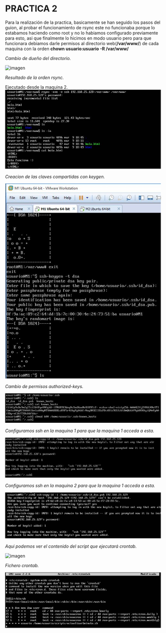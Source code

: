

# **PRACTICA 2**


Para la realización de la practica, basicamente se han seguido los pasos del guion, al probar el funcionamiento de rsync este no funcionaba porque lo estabamos haciendo como root y no lo habiamos configurado previamente para esto, asi que finalmente lo hicimos en modo usuario pero para que funcionara debiamos darle permisos al directorio web(**/var/www/**) de cada maquina con la orden **chown usuario:usuario -R /var/www/** 

*Cambio de dueño del directorio.*

![imagen](https://github.com/AlejandroRP/swap1516/blob/master/Practica2/Imagenes/1-1%20Cambiar%20due%C3%B1o%20del%20directorio%20-var-www-.JPG)

*Resultado de la orden rsync.*

Ejecutado desde la maquina 2.
![imagen](https://github.com/AlejandroRP/swap1516/blob/master/Practica2/Imagenes/1-2%20Resultado%20final%20rsync.JPG)

*Creacion de las claves compartidas con keygen.*

![imagen](https://github.com/AlejandroRP/swap1516/blob/master/Practica2/Imagenes/1-3%20Creando%20claves%20con%20keygen.JPG)

*Cambio de permisos authorized-keys.*

![imagen](https://github.com/AlejandroRP/swap1516/blob/master/Practica2/Imagenes/1-4%20Cambiando%20permisos%20a%20authorized-keys.JPG)

*Configuramos ssh en la maquina 1 para que la maquina 1 acceda a esta.*

![imagen](https://github.com/AlejandroRP/swap1516/blob/master/Practica2/Imagenes/1-5%20ssh%20configurado.JPG)

*Configuramos ssh en la maquina 2 para que la maquina 1 acceda a esta.*

![imagen](https://github.com/AlejandroRP/swap1516/blob/master/Practica2/Imagenes/1-5%20ssh%20configurado%20M2.JPG)

*Aqui podemos ver el contenido del script que ejecutará crontab.*

![imagen](https://github.com/AlejandroRP/swap1516/blob/master/Practica2/Imagenes/1-6%20Contenido%20del%20script%20que%20ejecutar%C3%A1%20crontab.JPG)

*Fichero crontab.*

![imagen](https://github.com/AlejandroRP/swap1516/blob/master/Practica2/Imagenes/1-7%20Contenido%20de%20crontab.JPG)


